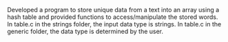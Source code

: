 Developed a program to store unique data from a text into an array using a hash table and provided functions to access/manipulate the stored words. 
In table.c in the strings folder, the input data type is strings.
In table.c in the generic folder, the data type is determined by the user.
